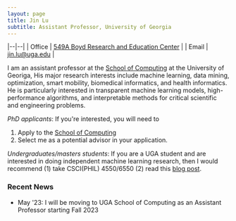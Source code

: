 ```yaml
---
layout: page
title: Jin Lu
subtitle: Assistant Professor, University of Georgia
---
```


|--|--|
| Office | [549A Boyd Research and Education Center](https://www.google.com/maps/place/Boyd+Research+and+Education+Center/@33.9458127,-83.3772037,17z/data=!3m1!4b1!4m6!3m5!1s0x88f66ce394ad0f0f:0x6aa484a8c1f4899f!8m2!3d33.9458127!4d-83.3746288!16s%2Fg%2F11bwhb0lgs?entry=ttu) |
| Email | [jin.lu@uga.edu](mailto:jin.lu@uga.edu) |
<!-- | Lab Blog | [michlab.github.io](https://michlab.github.io/) -->

I am an assistant professor at the [School of Computing](https://www.cs.uga.edu/) at the University of Georiga, His major research interests include machine learning, data mining, optimization, smart mobility, biomedical informatics, and health informatics. He is particularly interested in transparent machine learning models, high-performance algorithms, and interpretable methods for critical scientific and engineering problems.

*PhD applicants*: If you're interested, you will need to 

1. Apply to the [School of Computing](https://www.cs.uga.edu/doctor-philosophy-computer-science) 
2. Select me as a potential advisor in your application. 

*Undergraduates/masters students*: If you are a UGA student and are interested in doing independent machine learning research, then I would recommend (1) take CSCI(PHIL) 4550/6550 (2) read this [blog post](https://www.alextamkin.com/essays/tips-for-new-researchers). 

### Recent News
+ May '23: I will be moving to UGA School of Computing as an Assistant Professor starting Fall 2023

<!-- 
+ March '22: I am on the organizing committee for the ICML 2022 [Workshop on New Frontiers in Adversarial Machine Learning](https://advml-frontier.github.io/)
+ March '22: Our paper "Certified Patch Robustness via Smoothed Vision Transformers" was accepted at CVPR 2022
+ January '22: Our paper "Missingness Bias in Model Debugging" was accepted at ICLR 2022 
-->

<!-- + 10/18/21: I will be speaking as a panelist for the [ATVA 2021 Workshop on Security and Reliability of Machine Learning (SRML)](https://sites.google.com/view/srml-atva2021)
+ 10/12/21: I am on the organizing committee for the AAAI 2022 [Workshop on Adversarial Machine Learning and Beyond](https://advml-workshop.github.io/aaai2022/)
+ 5/12/21: Our paper "Leveraging sparse linear layers for debuggable deep networks" was accepted for a long oral presentation at ICML 2021
+ 4/7/21: I am on the organizing committee for the ICML 2021 workshop [A Blessing in Disguise: The Prospects and Perils of Adversarial Machine Learning](https://advml-workshop.github.io/icml2021/)
+ 1/12/21: Our paper "Learning perturbation sets for robust machine learning" was accepted for a poster at ICLR 2021
+ 12/14/20: I am a main organizer for the ICLR 2021 workshop [Robust and Reliable Machine learning in the Real World](https://sites.google.com/connect.hku.hk/robustml-2021/home) 
+ 8/1/20: I have started my postdoc at MIT with Aleksander Madry
 -->
